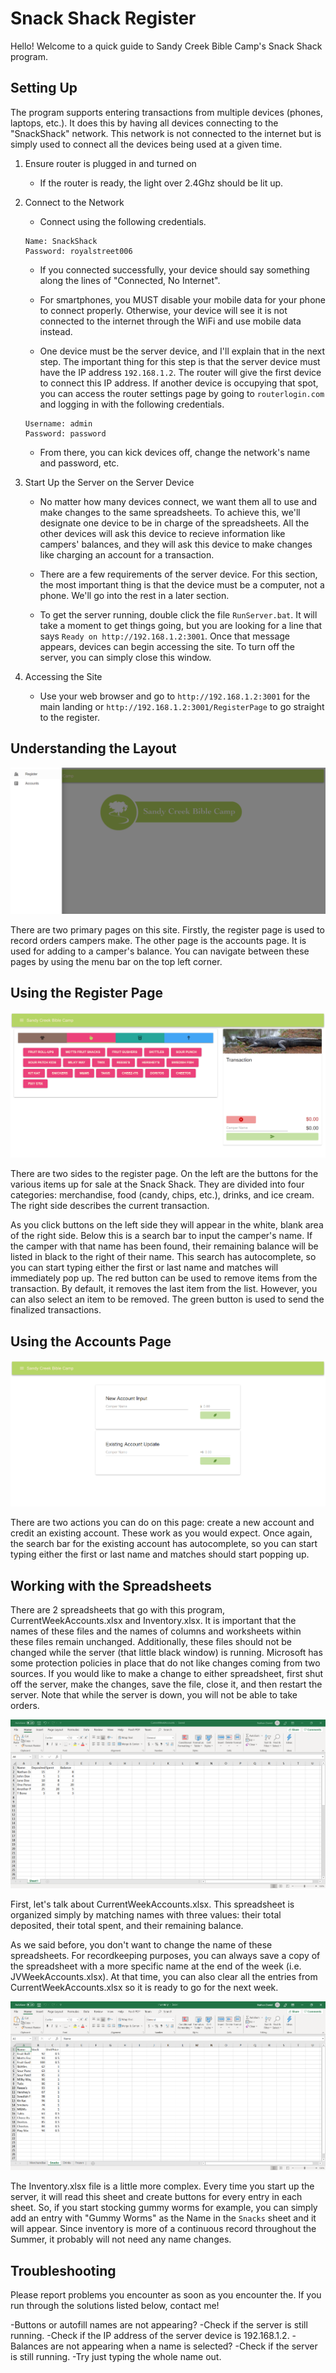 # Snack Shack Register

Hello! Welcome to a quick guide to Sandy Creek Bible Camp's Snack Shack program.

## Setting Up

The program supports entering transactions from multiple devices (phones, laptops, etc.). It does this by having all devices connecting to the "SnackShack" network. This network is not connected to the internet but is simply used to connect all the devices being used at a given time.

1. Ensure router is plugged in and turned on
   - If the router is ready, the light over 2.4Ghz should be lit up.

2. Connect to the Network
   - Connect using the following credentials.

    ```
    Name: SnackShack
    Password: royalstreet006
    ```
   - If you connected successfully, your device should say something along the lines of "Connected, No Internet". 

   - For smartphones, you MUST disable your mobile data for your phone to connect properly. Otherwise, your device will see it is not connected to the internet through the WiFi and use mobile data instead.

   - One device must be the server device, and I'll explain that in the next step. The important thing for this step is that the server device must have the IP address `192.168.1.2`. The router will give the first device to connect this IP address. If another device is occupying that spot, you can access the router settings page by going to `routerlogin.com` and logging in with the following credentials.

    ```
    Username: admin
    Password: password
    ```
   - From there, you can kick devices off, change the network's name and password, etc.

3. Start Up the Server on the Server Device
   - No matter how many devices connect, we want them all to use and make changes to the same spreadsheets. To achieve this, we'll designate one device to be in charge of the spreadsheets. All the other devices will ask this device to recieve information like campers' balances, and they will ask this device to make changes like charging an account for a transaction.

   - There are a few requirements of the server device. For this section, the most important thing is that the device must be a computer, not a phone. We'll go into the rest in a later section.

   - To get the server running, double click the file `RunServer.bat`. It will take a moment to get things going, but you are looking for a line that says `Ready on http://192.168.1.2:3001`. Once that message appears, devices can begin accessing the site. To turn off the server, you can simply close this window.

4. Accessing the Site
   - Use your web browser and go to `http://192.168.1.2:3001` for the main landing or `http://192.168.1.2:3001/RegisterPage` to go straight to the register.

## Understanding the Layout

![MenuScreen](./screenshots/MenuScreen.PNG?raw=true)

There are two primary pages on this site. Firstly, the register page is used to record orders campers make. The other page is the accounts page. It is used for adding to a camper's balance. You can navigate between these pages by using the menu bar on the top left corner.

## Using the Register Page

![MenuScreen](./screenshots/RegisterPageScreen.PNG?raw=true)

There are two sides to the register page. On the left are the buttons for the various items up for sale at the Snack Shack. They are divided into four categories: merchandise, food (candy, chips, etc.), drinks, and ice cream. The right side describes the current transaction.

As you click buttons on the left side they will appear in the white, blank area of the right side. Below this is a search bar to input the camper's name. If the camper with that name has been found, their remaining balance will be listed in black to the right of their name. This search has autocomplete, so you can start typing either the first or last name and matches will immediately pop up. The red button can be used to remove items from the transaction. By default, it removes the last item from the list. However, you can also select an item to be removed. The green button is used to send the finalized transactions.


## Using the Accounts Page

![MenuScreen](./screenshots/AccountsPageScreen.PNG?raw=true)

There are two actions you can do on this page: create a new account and credit an existing account. These work as you would expect. Once again, the search bar for the existing account has autocomplete, so you can start typing either the first or last name and matches should start popping up.

## Working with the Spreadsheets
There are 2 spreadsheets that go with this program, CurrentWeekAccounts.xlsx and Inventory.xlsx. It is important that the names of these files and the names of columns and worksheets within these files remain unchanged. Additionally, these files should not be changed while the server (that little black window) is running. Microsoft has some protection policies in place that do not like changes coming from two sources. If you would like to make a change to either spreadsheet, first shut off the server, make the changes, save the file, close it, and then restart the server. Note that while the server is down, you will not be able to take orders.

![MenuScreen](./screenshots/CurrentWeekAccounts.PNG?raw=true)

First, let's talk about CurrentWeekAccounts.xlsx. This spreadsheet is organized simply by matching names with three values: their total deposited, their total spent, and their remaining balance. 

As we said before, you don't want to change the name of these spreadsheets. For recordkeeping purposes, you can always save a copy of the spreadsheet with a more specific name at the end of the week (i.e. JVWeekAccounts.xlsx). At that time, you can also clear all the entries from CurrentWeekAccounts.xlsx so it is ready to go for the next week.

![MenuScreen](./screenshots/Inventory.PNG?raw=true)

The Inventory.xlsx file is a little more complex. Every time you start up the server, it will read this sheet and create buttons for every entry in each sheet. So, if you start stocking gummy worms for example, you can simply add an entry with "Gummy Worms" as the Name in the `Snacks` sheet and it will appear. Since inventory is more of a continuous record throughout the Summer, it probably will not need any name changes.


## Troubleshooting

Please report problems you encounter as soon as you encounter the. If you run through the solutions listed below, contact me!

-Buttons or autofill names are not appearing?
 -Check if the server is still running.
 -Check if the IP address of the server device is 192.168.1.2.
-Balances are not appearing when a name is selected?
 -Check if the server is still running.
 -Try just typing the whole name out.